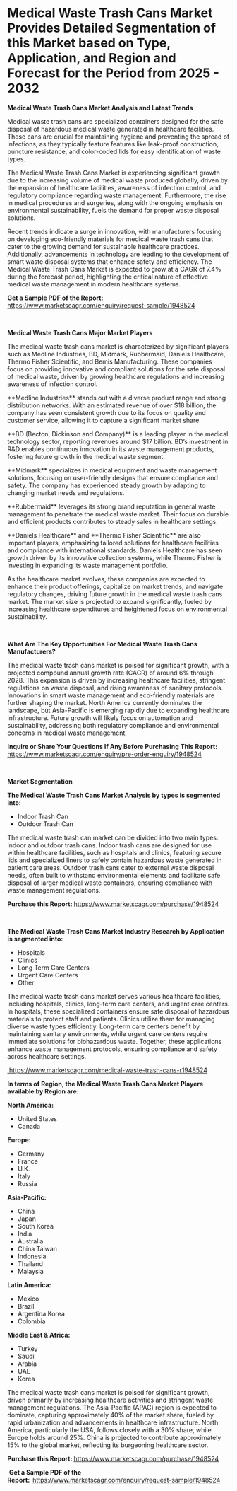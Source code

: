 <p><h1>Medical Waste Trash Cans Market Provides Detailed Segmentation of this Market based on Type, Application, and Region and Forecast for the Period from 2025 - 2032</h1></p><p><strong>Medical Waste Trash Cans Market Analysis and Latest Trends</strong></p>
<p><p>Medical waste trash cans are specialized containers designed for the safe disposal of hazardous medical waste generated in healthcare facilities. These cans are crucial for maintaining hygiene and preventing the spread of infections, as they typically feature features like leak-proof construction, puncture resistance, and color-coded lids for easy identification of waste types. </p><p>The Medical Waste Trash Cans Market is experiencing significant growth due to the increasing volume of medical waste produced globally, driven by the expansion of healthcare facilities, awareness of infection control, and regulatory compliance regarding waste management. Furthermore, the rise in medical procedures and surgeries, along with the ongoing emphasis on environmental sustainability, fuels the demand for proper waste disposal solutions. </p><p>Recent trends indicate a surge in innovation, with manufacturers focusing on developing eco-friendly materials for medical waste trash cans that cater to the growing demand for sustainable healthcare practices. Additionally, advancements in technology are leading to the development of smart waste disposal systems that enhance safety and efficiency. The Medical Waste Trash Cans Market is expected to grow at a CAGR of 7.4% during the forecast period, highlighting the critical nature of effective medical waste management in modern healthcare systems.</p></p>
<p><strong>Get a Sample PDF of the Report:&nbsp;</strong> <a href="https://www.marketscagr.com/enquiry/request-sample/1948524?utm_campaign=3577&utm_medium=2&utm_source=Github&utm_content=ia&utm_term=13042025&utm_id=medical-waste-trash-cans">https://www.marketscagr.com/enquiry/request-sample/1948524</a></p>
<p>&nbsp;</p>
<p><strong>Medical Waste Trash Cans Major Market Players</strong></p>
<p><p>The medical waste trash cans market is characterized by significant players such as Medline Industries, BD, Midmark, Rubbermaid, Daniels Healthcare, Thermo Fisher Scientific, and Bemis Manufacturing. These companies focus on providing innovative and compliant solutions for the safe disposal of medical waste, driven by growing healthcare regulations and increasing awareness of infection control.</p><p>**Medline Industries** stands out with a diverse product range and strong distribution networks. With an estimated revenue of over $18 billion, the company has seen consistent growth due to its focus on quality and customer service, allowing it to capture a significant market share.</p><p>**BD (Becton, Dickinson and Company)** is a leading player in the medical technology sector, reporting revenues around $17 billion. BD’s investment in R&D enables continuous innovation in its waste management products, fostering future growth in the medical waste segment.</p><p>**Midmark** specializes in medical equipment and waste management solutions, focusing on user-friendly designs that ensure compliance and safety. The company has experienced steady growth by adapting to changing market needs and regulations.</p><p>**Rubbermaid** leverages its strong brand reputation in general waste management to penetrate the medical waste market. Their focus on durable and efficient products contributes to steady sales in healthcare settings.</p><p>**Daniels Healthcare** and **Thermo Fisher Scientific** are also important players, emphasizing tailored solutions for healthcare facilities and compliance with international standards. Daniels Healthcare has seen growth driven by its innovative collection systems, while Thermo Fisher is investing in expanding its waste management portfolio.</p><p>As the healthcare market evolves, these companies are expected to enhance their product offerings, capitalize on market trends, and navigate regulatory changes, driving future growth in the medical waste trash cans market. The market size is projected to expand significantly, fueled by increasing healthcare expenditures and heightened focus on environmental sustainability.</p></p>
<p>&nbsp;</p>
<p><strong>What Are The Key Opportunities For Medical Waste Trash Cans Manufacturers?</strong></p>
<p><p>The medical waste trash cans market is poised for significant growth, with a projected compound annual growth rate (CAGR) of around 6% through 2028. This expansion is driven by increasing healthcare facilities, stringent regulations on waste disposal, and rising awareness of sanitary protocols. Innovations in smart waste management and eco-friendly materials are further shaping the market. North America currently dominates the landscape, but Asia-Pacific is emerging rapidly due to expanding healthcare infrastructure. Future growth will likely focus on automation and sustainability, addressing both regulatory compliance and environmental concerns in medical waste management.</p></p>
<p><strong>Inquire or Share Your Questions If Any Before Purchasing This Report:</strong> <a href="https://www.marketscagr.com/enquiry/pre-order-enquiry/1948524?utm_campaign=3577&utm_medium=2&utm_source=Github&utm_content=ia&utm_term=13042025&utm_id=medical-waste-trash-cans">https://www.marketscagr.com/enquiry/pre-order-enquiry/1948524</a></p>
<p>&nbsp;</p>
<p><strong>Market Segmentation</strong></p>
<p><strong>The Medical Waste Trash Cans Market Analysis by types is segmented into:</strong></p>
<p><ul><li>Indoor Trash Can</li><li>Outdoor Trash Can</li></ul></p>
<p><p>The medical waste trash can market can be divided into two main types: indoor and outdoor trash cans. Indoor trash cans are designed for use within healthcare facilities, such as hospitals and clinics, featuring secure lids and specialized liners to safely contain hazardous waste generated in patient care areas. Outdoor trash cans cater to external waste disposal needs, often built to withstand environmental elements and facilitate safe disposal of larger medical waste containers, ensuring compliance with waste management regulations.</p></p>
<p><strong>Purchase this Report:&nbsp;</strong><a href="https://www.marketscagr.com/purchase/1948524?utm_campaign=3577&utm_medium=2&utm_source=Github&utm_content=ia&utm_term=13042025&utm_id=medical-waste-trash-cans">https://www.marketscagr.com/purchase/1948524</a></p>
<p>&nbsp;</p>
<p><strong>The Medical Waste Trash Cans Market Industry Research by Application is segmented into:</strong></p>
<p><ul><li>Hospitals</li><li>Clinics</li><li>Long Term Care Centers</li><li>Urgent Care Centers</li><li>Other</li></ul></p>
<p><p>The medical waste trash cans market serves various healthcare facilities, including hospitals, clinics, long-term care centers, and urgent care centers. In hospitals, these specialized containers ensure safe disposal of hazardous materials to protect staff and patients. Clinics utilize them for managing diverse waste types efficiently. Long-term care centers benefit by maintaining sanitary environments, while urgent care centers require immediate solutions for biohazardous waste. Together, these applications enhance waste management protocols, ensuring compliance and safety across healthcare settings.</p></p>
<p><a href="https://www.marketscagr.com/medical-waste-trash-cans-r1948524?utm_campaign=3577&utm_medium=2&utm_source=Github&utm_content=ia&utm_term=13042025&utm_id=medical-waste-trash-cans">&nbsp;https://www.marketscagr.com/medical-waste-trash-cans-r1948524</a></p>
<p><strong>In terms of Region, the Medical Waste Trash Cans Market Players available by Region are:</strong></p>
<p>
    <p> <strong> North America: </strong>
        <ul>
            <li>United States</li>
            <li>Canada</li>
        </ul>
        </p> 
    <p> <strong> Europe: </strong>
        <ul>
            <li>Germany</li>
            <li>France</li>
            <li>U.K.</li>
            <li>Italy</li>
            <li>Russia</li>
        </ul>
        </p> 
    <p> <strong> Asia-Pacific: </strong>
        <ul>
            <li>China</li>
            <li>Japan</li>
            <li>South Korea</li>
            <li>India</li>
            <li>Australia</li>
            <li>China Taiwan</li>
            <li>Indonesia</li>
            <li>Thailand</li>
            <li>Malaysia</li>
        </ul>
        </p> 
    <p> <strong> Latin America: </strong>
        <ul>
            <li>Mexico</li>
            <li>Brazil</li>
            <li>Argentina Korea</li>
            <li>Colombia</li>
        </ul>
        </p> 
    <p> <strong> Middle East & Africa: </strong>
        <ul>
            <li>Turkey</li>
            <li>Saudi</li>
            <li>Arabia</li>
            <li>UAE</li>
            <li>Korea</li>
        </ul>
    </p>
    </p>
<p><p>The medical waste trash cans market is poised for significant growth, driven primarily by increasing healthcare activities and stringent waste management regulations. The Asia-Pacific (APAC) region is expected to dominate, capturing approximately 40% of the market share, fueled by rapid urbanization and advancements in healthcare infrastructure. North America, particularly the USA, follows closely with a 30% share, while Europe holds around 25%. China is projected to contribute approximately 15% to the global market, reflecting its burgeoning healthcare sector.</p></p>
<p><strong>Purchase this Report: </strong><a href="https://www.marketscagr.com/purchase/1948524?utm_campaign=3577&utm_medium=2&utm_source=Github&utm_content=ia&utm_term=13042025&utm_id=medical-waste-trash-cans">https://www.marketscagr.com/purchase/1948524</a></p>
<p>&nbsp;<strong>Get a Sample PDF of the Report:&nbsp;&nbsp;</strong><a href="https://www.marketscagr.com/enquiry/request-sample/1948524?utm_campaign=3577&utm_medium=2&utm_source=Github&utm_content=ia&utm_term=13042025&utm_id=medical-waste-trash-cans">https://www.marketscagr.com/enquiry/request-sample/1948524</a></p>
<p><strong></strong></p>
<p><p></p><p></p><p></p></p>